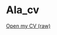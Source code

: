 # Ala_cv
[Open my CV (raw)]([https://raw.githubusercontent.com/<USERNAME>/<REPO>/main/cv.pdf](https://github.com/AlaYOD/Ala_cv/edit/main/Ala_darawish.cv.docs))
